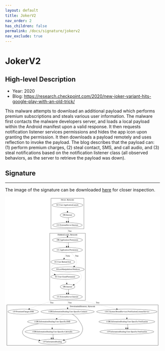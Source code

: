 ```yaml
---
layout: default
title: JokerV2
nav_order: 2
has_children: false
permalink: /docs/signature/jokerv2
nav_exclude: true
---
```


# JokerV2

## High-level Description

* Year: 2020
* Blog: https://research.checkpoint.com/2020/new-joker-variant-hits-google-play-with-an-old-trick/

This malware attempts to download an additional payload which performs premium subscriptions and steals various user information. The malware first contacts the malware developers server, and loads a local payload within the Android manifest upon a valid response. It then requests notification listener services permissions and hides the app icon upon granting the permission. It then downloads a payload remotely and uses reflection to invoke the payload. The blog describes that the payload can: (1) perform premium charges, (2) steal contact, SMS, and call audio, and (3) steal notifications based on the notification listener class (all observed behaviors, as the server to retrieve the payload was down).

## Signature
---

The image of the signature can be downloaded [here](../../img/signatures/JokerV2.png) for closer inspection.

![](../../img/signatures/JokerV2.png)
